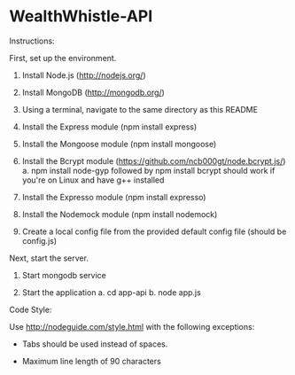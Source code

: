 WealthWhistle-API
=================

Instructions:

First, set up the environment.

1. Install Node.js (http://nodejs.org/)

2. Install MongoDB (http://mongodb.org/)

3. Using a terminal, navigate to the same directory as this README

4. Install the Express module (npm install express)

5. Install the Mongoose module (npm install mongoose)

6. Install the Bcrypt module (https://github.com/ncb000gt/node.bcrypt.js/)
    a. npm install node-gyp followed by npm install bcrypt should work if you're on Linux and have g++ installed

7. Install the Expresso module (npm install expresso)

8. Install the Nodemock module (npm install nodemock)

9. Create a local config file from the provided default config file (should be config.js)

Next, start the server.

1. Start mongodb service

2. Start the application
    a. cd app-api
    b. node app.js

Code Style:

Use http://nodeguide.com/style.html with the following exceptions:

* Tabs should be used instead of spaces.

* Maximum line length of 90 characters